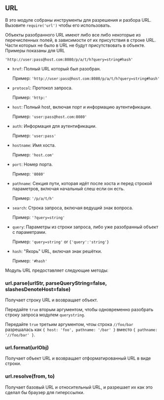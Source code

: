 ## URL

В это модуле собраны инструменты для разрешения и разбора URL.
Вызовите `require('url')` чтобы его использовать.

Объекты разобранного URL имеют либо все либо некоторые из перечисленных полей,
в зависимости от их присутствия в строке URL. Части которых не было в URL
не будут присутствовать в объекте. Примеры показаны для URL

`'http://user:pass@host.com:8080/p/a/t/h?query=string#hash'`

* `href`: Полный URL который был разобран.
  
  Пример: `'http://user:pass@host.com:8080/p/a/t/h?query=string#hash'`
* `protocol`: Протокол запроса.
  
  Пример: `'http:'`
* `host`: Полный host, включая порт и информацию аутентификации.
  
  Пример: `'user:pass@host.com:8080'`
* `auth`: Информация для аутентификации.
  
  Пример: `'user:pass'`
* `hostname`: Имя хоста.

  Пример: `'host.com'`
* `port`: Номер порта.

  Пример: `'8080'`
* `pathname`: Секция пути, которая идёт после хоста и перед строкой параметров, включая начальный слеш если он есть.

  Пример: `'/p/a/t/h'`
* `search`: Строка запроса, включая ведущий знак вопроса.

  Пример: `'?query=string'`
* `query`: Параметры из строки запроса, либо уже разобранный объект с параметрами.

  Пример: `'query=string'` or `{'query':'string'}`
* `hash`: "Якорь" URL, включая знак решётки.

  Пример: `'#hash'`

Модуль URL предоставляет следующие методы:

### url.parse(urlStr, parseQueryString=false, slashesDenoteHost=false)

Получает строку URL и возвращает объект.

Передайте `true` вторым аргументом, чтобы одновременно
разобрать строку запроса модулем `querystring`.

Передайте `true` третьим аргументом, чтоы строка `//foo/bar` разрешалась как
`{ host: 'foo', pathname: '/bar' }` вместо `{ pathname: '//foo/bar' }`.


### url.format(urlObj)

Получает объект URL и возвращает отформатированный URL в виде строки.


### url.resolve(from, to)

Получает базовый URL и относительный URL, и разрешает их как это сделал бы браузер для гиперссылки.

